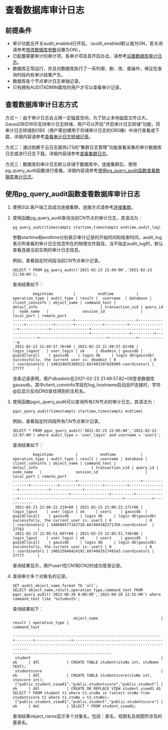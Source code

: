 # 查看数据库审计日志<a name="ZH-CN_TOPIC_0000001405157090"></a>

## 前提条件<a name="zh-cn_topic_0000001405788485_zh-cn_topic_0000001233761719_s41155369055148f8a187cad84a095c90"></a>

-   审计功能总开关audit\_enabled已开启。（audit\_enabled默认值为ON，若关闭请参考[修改数据库参数](修改数据库参数.md)设置为ON）。
-   已配置需要审计的审计项。各审计项及其开启办法，请参考[设置数据库审计日志](设置数据库审计日志.md)。
-   数据库正常运行，并且对数据库执行了一系列增、删、改、查操作，保证在查询时段内有审计结果产生。
-   数据库各个节点审计日志单独记录。
-   只有拥有AUDITADMIN属性的用户才可以查看审计记录。

## 查看数据库审计日志方式<a name="zh-cn_topic_0000001405788485_section7300165015277"></a>

方式一：由于审计日志会占用一定磁盘空间，为了防止本地磁盘文件过大，GaussDB\(DWS\)支持审计日志转储，用户可以开启“开启审计日志转储”功能，将审计日志转储到OBS（用户需创建用于存储审计日志的OBS桶）中进行查看或下载，详细内容请参考[查看审计日志转储记录](转储数据库审计日志.md#zh-cn_topic_0000001145696613_section1227433741613)。

方式二：通过依赖于云日志服务LTS的“集群日志管理”功能查看采集的审计数据库日志或进行日志下载，详细内容请参考[查看集群日志](集群日志管理.md#section1600157575)。

方式三：数据库的审计日志默认存储于数据库中，连接集群后，使用pg\_query\_audit函数进行查看。详细内容请参考[使用pg\_query\_audit函数查看数据库审计日志](#zh-cn_topic_0000001405788485_zh-cn_topic_0000001233761719_s0aec83296dc54e8f92966415aaaa3a6f)。

## 使用pg\_query\_audit函数查看数据库审计日志<a name="zh-cn_topic_0000001405788485_zh-cn_topic_0000001233761719_s0aec83296dc54e8f92966415aaaa3a6f"></a>

1.  使用SQL客户端工具成功连接集群，连接方式请参考[连接集群](连接集群.md)。
2.  使用函数pg\_query\_audit查询当前CN节点的审计日志，其语法为：

    ```
    pg_query_audit(timestamptz startime,timestamptz endtime,audit_log)
    ```

    参数startime和endtime分别表示审计记录的开始时间和结束时间，audit\_log表示所查看的审计日志信息所在的物理文件路径，当不指定audit\_log时，默认查看连接当前实例的审计日志信息。

    例如，查看指定时间段当前CN节点审计记录。

    ```
    SELECT * FROM pg_query_audit('2021-02-23 21:49:00','2021-02-23 21:50:00');
    ```

    查询结果如下：

    ```
             begintime         |          endtime          | operation_type | audit_type | result |  username  | database | client_conninfo | object_name | command_text |                           detail_info                            | transaction_xid | query_id |  node_name   |               session_id                | local_port | remote_port 
    ---------------------------+---------------------------+----------------+------------+--------+------------+----------+-----------------+-------------+-----------------+------------------------------------------------------------------+-----------------+----------+--------------+------------------------------+------------+-------------q
     2021-02-23 21:49:57.76+08 | 2021-02-23 21:49:57.82+08 | login_logout   | user_login | ok     | dbadmin | gaussdb | gsql@[local]    | gaussdb    | login db     | login db(gaussdb) successfully, the current user is: dbadmin | 0               | 0        | coordinator1 | 140324035360512.667403397820909.coordinator1 | 27777      | 
    ```

    该条记录表明，用户dbadmin在2021-02-23 21:49:57.82+08登录数据库gaussdb。其中client\_conninfo字段在log\_hostname启动且IP连接时，字符@后显示反向DNS查找得到的主机名。

3.  使用函数pgxc\_query\_audit可以查询所有CN节点的审计日志，其语法为：

    ```
    pgxc_query_audit(timestamptz startime,timestamptz endtime)
    ```

    例如，查看指定时间段所有CN节点审计记录。

    ```
    SELECT * FROM pgxc_query_audit('2021-02-23 22:05:00','2021-02-23 22:07:00') where audit_type = 'user_login' and username = 'user1';
    ```

    查询结果如下：

    ```
             begintime          |          endtime           | operation_type | audit_type | result | username | database | client_conninfo | object_name | command_text |                         detail_info                        | transaction_xid | query_id |  node_name   |               session_id                     | local_port | remote_port 
    ----------------------------+----------------------------+----------------+------------+--------+----------+----------+-----------------+-------------+--------------+------------------------------------------------------------+-----------------+----------+--------------+----------------------------------------------+------------+-------------
     2021-02-23 22:06:22.219+08 | 2021-02-23 22:06:22.271+08 | login_lgout    | user_login | ok     | user1    | gaussdb  | gsql@[local]    | gaussdb     | login db     | login db(gaussdb) successfully, the current user is: user1 | 0               | 0        | coordinator2 | 140689577342720.667404382271356.coordinator  | 27782      | 
     2021-02-23 22:05:51.697+08 | 2021-02-23 22:05:51.749+08 | login_lgout    | user_login | ok     | user1    | gaussdb  | gsql@[local]    | gaussdb     | login db     | login db(gaussdb) successfully, the current user is: user1 | 0               | 0        | coordinator1 | 140525048424192.667404351749143.coordinator1 | 27777      | 
    ```

    查询结果显示，用户user1在CN1和CN2的成功登录记录。

4.  查询审计多个对象名的记录。

    ```
    SET audit_object_name_format TO 'all';
    SELECT object_name,result,operation_type,command_text FROM pgxc_query_audit('2022-08-26 8:00:00','2022-08-26 22:55:00') where command_text like '%student%';
    ```

    查询结果如下：

    ```
                               object_name                            | result | operation_type |                                                                         command_text                             
    
    ------------------------------------------------------------------+--------+----------------+------------------------------------------------------------------------------------------------------------------
    --------------------------------------------
     student                                                          | ok     | ddl            | CREATE TABLE student(stuNo int, stuName TEXT);
     studentscore                                                     | ok     | ddl            | CREATE TABLE studentscore(stuNo int, stuscore int);
     ["public.student_view01","public.studentscore","public.student"] | ok     | ddl            | CREATE OR REPLACE VIEW student_view01 AS SELECT * FROM student t1 where t1.stuNo in (select stuNo from studentscore t2 where t1.stuNo = t2.stuNo);
     ["public.student_view01","public.student","public.studentscore"] | ok     | dml            | SELECT * FROM student_view01;
    ```

    查询结果object\_name显示多个对象名，包括：表名，视图名及视图所涉及的基表名。



